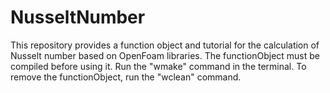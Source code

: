 # NusseltNumber
This repository provides a function object and tutorial for the calculation of Nusselt number based on OpenFoam libraries.
The functionObject must be compiled before using it.
Run the "wmake" command in the terminal.
To remove the functionObject, run the "wclean" command.

